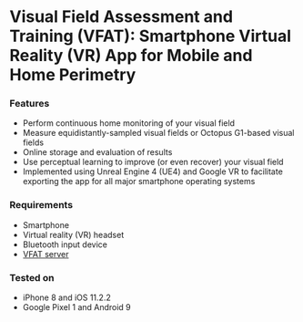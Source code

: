 # Visual Field Assessment and Training (VFAT): Smartphone Virtual Reality (VR) App for Mobile and Home Perimetry

### Features 
- Perform continuous home monitoring of your visual field
- Measure equidistantly-sampled visual fields or Octopus G1-based visual fields
- Online storage and evaluation of results
- Use perceptual learning to improve (or even recover) your visual field 
- Implemented using Unreal Engine 4 (UE4) and Google VR to facilitate exporting the app for all major smartphone operating systems

### Requirements
- Smartphone
- Virtual reality (VR) headset
- Bluetooth input device
- [VFAT server](https://github.com/ma2th/vfat-app)

### Tested on
- iPhone 8 and iOS 11.2.2
- Google Pixel 1 and Android 9